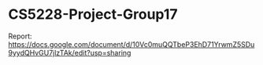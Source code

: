 # CS5228-Project-Group17
Report: https://docs.google.com/document/d/10Vc0muQQTbeP3EhD71YrwmZ5SDu9yydQHvGU7jlzTAk/edit?usp=sharing
